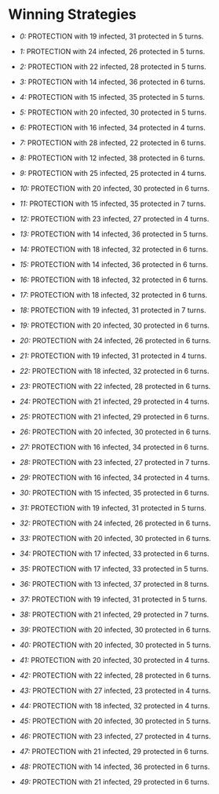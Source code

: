 # Winning Strategies

* _0:_ PROTECTION with 19 infected, 31 protected in 5 turns.


* _1:_ PROTECTION with 24 infected, 26 protected in 5 turns.


* _2:_ PROTECTION with 22 infected, 28 protected in 5 turns.


* _3:_ PROTECTION with 14 infected, 36 protected in 6 turns.


* _4:_ PROTECTION with 15 infected, 35 protected in 5 turns.


* _5:_ PROTECTION with 20 infected, 30 protected in 5 turns.


* _6:_ PROTECTION with 16 infected, 34 protected in 4 turns.


* _7:_ PROTECTION with 28 infected, 22 protected in 6 turns.


* _8:_ PROTECTION with 12 infected, 38 protected in 6 turns.


* _9:_ PROTECTION with 25 infected, 25 protected in 4 turns.


* _10:_ PROTECTION with 20 infected, 30 protected in 6 turns.


* _11:_ PROTECTION with 15 infected, 35 protected in 7 turns.


* _12:_ PROTECTION with 23 infected, 27 protected in 4 turns.


* _13:_ PROTECTION with 14 infected, 36 protected in 5 turns.


* _14:_ PROTECTION with 18 infected, 32 protected in 6 turns.


* _15:_ PROTECTION with 14 infected, 36 protected in 6 turns.


* _16:_ PROTECTION with 18 infected, 32 protected in 6 turns.


* _17:_ PROTECTION with 18 infected, 32 protected in 6 turns.


* _18:_ PROTECTION with 19 infected, 31 protected in 7 turns.


* _19:_ PROTECTION with 20 infected, 30 protected in 6 turns.


* _20:_ PROTECTION with 24 infected, 26 protected in 6 turns.


* _21:_ PROTECTION with 19 infected, 31 protected in 4 turns.


* _22:_ PROTECTION with 18 infected, 32 protected in 6 turns.


* _23:_ PROTECTION with 22 infected, 28 protected in 6 turns.


* _24:_ PROTECTION with 21 infected, 29 protected in 4 turns.


* _25:_ PROTECTION with 21 infected, 29 protected in 6 turns.


* _26:_ PROTECTION with 20 infected, 30 protected in 6 turns.


* _27:_ PROTECTION with 16 infected, 34 protected in 6 turns.


* _28:_ PROTECTION with 23 infected, 27 protected in 7 turns.


* _29:_ PROTECTION with 16 infected, 34 protected in 4 turns.


* _30:_ PROTECTION with 15 infected, 35 protected in 6 turns.


* _31:_ PROTECTION with 19 infected, 31 protected in 5 turns.


* _32:_ PROTECTION with 24 infected, 26 protected in 6 turns.


* _33:_ PROTECTION with 20 infected, 30 protected in 6 turns.


* _34:_ PROTECTION with 17 infected, 33 protected in 6 turns.


* _35:_ PROTECTION with 17 infected, 33 protected in 5 turns.


* _36:_ PROTECTION with 13 infected, 37 protected in 8 turns.


* _37:_ PROTECTION with 19 infected, 31 protected in 5 turns.


* _38:_ PROTECTION with 21 infected, 29 protected in 7 turns.


* _39:_ PROTECTION with 20 infected, 30 protected in 6 turns.


* _40:_ PROTECTION with 20 infected, 30 protected in 5 turns.


* _41:_ PROTECTION with 20 infected, 30 protected in 4 turns.


* _42:_ PROTECTION with 22 infected, 28 protected in 6 turns.


* _43:_ PROTECTION with 27 infected, 23 protected in 4 turns.


* _44:_ PROTECTION with 18 infected, 32 protected in 4 turns.


* _45:_ PROTECTION with 20 infected, 30 protected in 5 turns.


* _46:_ PROTECTION with 23 infected, 27 protected in 4 turns.


* _47:_ PROTECTION with 21 infected, 29 protected in 6 turns.


* _48:_ PROTECTION with 14 infected, 36 protected in 6 turns.


* _49:_ PROTECTION with 21 infected, 29 protected in 6 turns.


